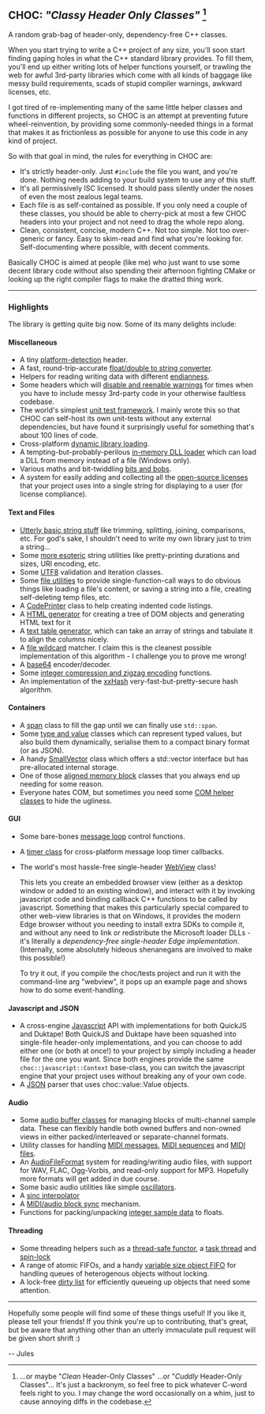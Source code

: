 ## CHOC: _"Classy Header Only Classes"_ [^1]

A random grab-bag of header-only, dependency-free C++ classes.

When you start trying to write a C++ project of any size, you'll soon start finding gaping holes in what the C++ standard library provides. To fill them, you'll end up either writing lots of helper functions yourself, or trawling the web for awful 3rd-party libraries which come with all kinds of baggage like messy build requirements, scads of stupid compiler warnings, awkward licenses, etc.

I got tired of re-implementing many of the same little helper classes and functions in different projects, so CHOC is an attempt at preventing future wheel-reinvention, by providing some commonly-needed things in a format that makes it as frictionless as possible for anyone to use this code in any kind of project.

So with that goal in mind, the rules for everything in CHOC are:

 - It's strictly header-only. Just `#include` the file you want, and you're done. Nothing needs adding to your build system to use any of this stuff.
 - It's all permissively ISC licensed. It should pass silently under the noses of even the most zealous legal teams.
 - Each file is as self-contained as possible. If you only need a couple of these classes, you should be able to cherry-pick at most a few CHOC headers into your project and not need to drag the whole repo along.
 - Clean, consistent, concise, modern C++. Not too simple. Not too over-generic or fancy. Easy to skim-read and find what you're looking for. Self-documenting where possible, with decent comments.

Basically CHOC is aimed at people (like me) who just want to use some decent library code without also spending their afternoon fighting CMake or looking up the right compiler flags to make the dratted thing work.

-----------------------------------------------------------------------

### Highlights

The library is getting quite big now. Some of its many delights include:

#### Miscellaneous

- A tiny [platform-detection](./platform/choc_Platform.h) header.
- A fast, round-trip-accurate [float/double to string converter](./text/choc_FloatToString.h).
- Helpers for reading writing data with different [endianness](./platform/choc_Endianness.h).
- Some headers which will [disable and reenable warnings](./platform/choc_DisableAllWarnings.h) for times when you have to include messy 3rd-party code in your otherwise faultless codebase.
- The world's simplest [unit test framework](./tests/choc_UnitTest.h). I mainly wrote this so that CHOC can self-host its own unit-tests without any external dependencies, but have found it surprisingly useful for something that's about 100 lines of code.
- Cross-platform [dynamic library loading](./platform/choc_DynamicLibrary.h).
- A tempting-but-probably-perilous [in-memory DLL loader](./platform/choc_MemoryDLL.h) which can load a DLL from memory instead of a file (Windows only).
- Various maths and bit-twiddling [bits and bobs](./math/choc_MathHelpers.h).
- A system for easily adding and collecting all the [open-source licenses](./text/choc_OpenSourceLicenseList.h) that your project uses into a single string for displaying to a user (for license compliance).

#### Text and Files

- [Utterly basic string stuff](./text/choc_StringUtilities.h) like trimming, splitting, joining, comparisons, etc. For god's sake, I shouldn't need to write my own library just to trim a string...
- Some [more esoteric](./text/choc_StringUtilities.h) string utilities like pretty-printing durations and sizes, URI encoding, etc.
- Some [UTF8](./text/choc_UTF8.h) validation and iteration classes.
- Some [file utilities](./text/choc_Files.h) to provide single-function-call ways to do obvious things like loading a file's content, or saving a string into a file, creating self-deleting temp files, etc.
- A [CodePrinter](./text/CodePrinter.h) class to help creating indented code listings.
- A [HTML generator](./text/choc_HTML.h) for creating a tree of DOM objects and generating HTML text for it
- A [text table generator](./text/choc_TextTable.h), which can take an array of strings and tabulate it to align the columns nicely.
- A [file wildcard](./text/choc_Wildcard.h) matcher. I claim this is the cleanest possible implementation of this algorithm - I challenge you to prove me wrong!
- A [base64](./text/choc_Base64.h) encoder/decoder.
- Some [integer compression and zigzag encoding](./platform/choc_VariableLengthEncoding.h) functions.
- An implementation of the [xxHash](./text/choc_xxHash.h) very-fast-but-pretty-secure hash algorithm.

#### Containers

- A [span](./containers/choc_Span.h) class to fill the gap until we can finally use `std::span`.
- Some [type and value](./containers/choc_Value.h) classes which can represent typed values, but also build them dynamically, serialise them to a compact binary format (or as JSON).
- A handy [SmallVector](./containers/choc_SmallVector.h) class which offers a std::vector interface but has pre-allocated internal storage.
- One of those [aligned memory block](./containers/choc_AlignedMemoryBlock.h) classes that you always end up needing for some reason.
- Everyone hates COM, but sometimes you need some [COM helper classes](./containers/choc_COM.h) to hide the ugliness.

#### GUI

- Some bare-bones [message loop](./gui/choc_MessageLoop.h) control functions.
- A [timer class](./gui/choc_MessageLoop.h) for cross-platform message loop timer callbacks.
- The world's most hassle-free single-header [WebView](./gui/choc_WebView.h) class!

  This lets you create an embedded browser view (either as a desktop window or added to an existing window), and interact with it by invoking javascript code and binding callback C++ functions to be called by javascript. Something that makes this particularly special compared to other web-view libraries is that on Windows, it provides the modern Edge browser without you needing to install extra SDKs to compile it, and without any need to link or redistribute the Microsoft loader DLLs - it's literally a *dependency-free single-header Edge implementation*. (Internally, some absolutely hideous shenanegans are involved to make this possible!)

  To try it out, if you compile the choc/tests project and run it with the command-line arg "webview", it pops up an example page and shows how to do some event-handling.

#### Javascript and JSON

- A cross-engine [Javascript](./javascript/choc_javascript.h) API with implementations for both QuickJS and Duktape! Both QuickJS and Duktape have been squashed into single-file header-only implementations, and you can choose to add either one (or both at once!) to your project by simply including a header file for the one you want. Since both engines provide the same `choc::javascript::Context` base-class, you can switch the javascript engine that your project uses without breaking any of your own code.
- A [JSON](./text/choc_JSON.h) parser that uses choc::value::Value objects.

#### Audio

- Some [audio buffer classes](./audio/choc_SampleBuffers.h) for managing blocks of multi-channel sample data. These can flexibly handle both owned buffers and non-owned views in either packed/interleaved or separate-channel formats.
- Utility classes for handling [MIDI messages](./audio/choc_MIDI.h), [MIDI sequences](./audio/choc_MIDISequence.h) and [MIDI files](./.audio/choc_MIDIFile.h).
- An [AudioFileFormat](./audio/choc_AudioFileFormat.h) system for reading/writing audio files, with support for WAV, FLAC, Ogg-Vorbis, and read-only support for MP3. Hopefully more formats will get added in due course.
- Some basic audio utilities like simple [oscillators](./audio/choc_Oscillators.h).
- A [sinc interpolator](./audio/choc_SincInterpolator.h)
- A [MIDI/audio block sync](./audio/choc_AudioMIDIBlockDispatcher.h) mechanism.
- Functions for packing/unpacking [integer sample data](./audio/choc_AudioSampleData.h) to floats.

#### Threading

- Some threading helpers such as a [thread-safe functor](./threading/choc_ThreadSafeFunctor.h), a [task thread](./threading/choc_TaskThread.h) and [spin-lock](./threading/choc_SpinLock.h)
- A range of atomic FIFOs, and a handy [variable size object FIFO](./containers/choc_VariableSizeFIFO.h) for handling queues of heterogenous objects without locking.
- A lock-free [dirty list](./containers/choc_DirtyList.h) for efficiently queueing up objects that need some attention.


-----------------------------------------------------------------------

Hopefully some people will find some of these things useful! If you like it, please tell your friends! If you think you're up to contributing, that's great, but be aware that anything other than an utterly immaculate pull request will be given short shrift :)

-- Jules



[^1]: ...or maybe "*Clean* Header-Only Classes" ...or "*Cuddly* Header-Only Classes"... It's just a backronym, so feel free to pick whatever C-word feels right to you. I may change the word occasionally on a whim, just to cause annoying diffs in the codebase.
